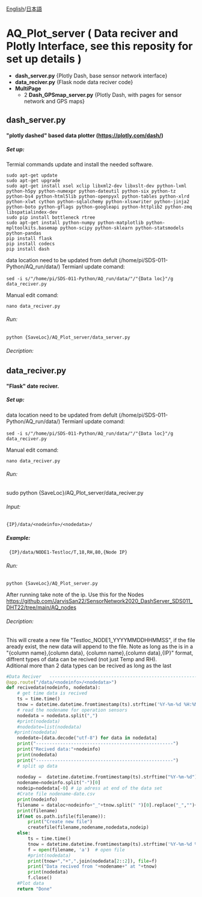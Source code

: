  [English](/README.md)/[日本語](/README-jp.md)
 
# **AQ_Plot_server** ( Data reciver and Plotly Interface, see this reposity for set up details  )
   - **dash_server.py** {Plotly Dash, base sensor network interface}
   - **data_reciver.py** {Flask node data reciver code}
   - **MultiPage**
     - 2 **Dash_GPSmap_server.py** {Plotly Dash, with pages for sensor network and GPS maps}
 
 ## dash_server.py
 #### "plotly dashed" based data plotter (https://plotly.com/dash/)
 ##### Set up: 
 
 Termial commands  update and install the needed software. 
```
sudo apt-get update
sudo apt-get upgrade
sudo apt-get install xsel xclip libxml2-dev libxslt-dev python-lxml python-h5py python-numexpr python-dateutil python-six python-tz python-bs4 python-html5lib python-openpyxl python-tables python-xlrd python-xlwt cython python-sqlalchemy python-xlsxwriter python-jinja2 python-boto python-gflags python-googleapi python-httplib2 python-zmq libspatialindex-dev
sudo pip install bottleneck rtree
sudo apt-get install python-numpy python-matplotlib python-mpltoolkits.basemap python-scipy python-sklearn python-statsmodels python-pandas
pip install flask
pip install codecs
pip install dash
```

data location need to be updated from defult (/home/pi/SDS-011-Python/AQ_run/data/) 
Termianl update comand: 
```
sed -i s/"/home/pi/SDS-011-Python/AQ_run/data/"/"{Data loc}"/g　data_reciver.py 
```

Manual edit comand: 

```
nano data_reciver.py 
```

 ###### Run: 
 ```
python {SaveLoc}/AQ_Plot_server/data_server.py 
 ```
 ###### Decription: 
 
## data_reciver.py
#### "Flask" date reciver. 
##### Set up: 
data location need to be updated from defult (/home/pi/SDS-011-Python/AQ_run/data/) 
Termianl update comand: 

```
sed -i s/"/home/pi/SDS-011-Python/AQ_run/data/"/"{Data loc}"/g　data_reciver.py 
```

Manual edit comand: 
```
nano data_reciver.py 
```

###### Run: 
 sudo python {SaveLoc}/AQ_Plot_server/data_reciver.py
###### Input: 

```
{IP}/data/<nodeinfo>/<nodedata>/ 
```
##### Example: 
```
 {IP}/data/NODE1-Testloc/T,18,RH,80,{Node IP} 
 ```
 
 ###### Run: 
 ```
python {SaveLoc}/AQ_Plot_server.py 
 ```
 After running take note of the ip. Use this for the Nodes https://github.com/JarvisSan22/SensorNetwork2020_DashServer_SDS011_DHT22/tree/main/AQ_nodes
 
 ###### Decription: 
This will create a new file "Testloc_NODE1_YYYYMMDDHHMMSS", if the file aready exist, the new data will append to the file. 
Note as long as the <nodedata> is in a "{column name},{column data}, {column name},{column data},{IP}" format, diffrent types of data can be recived (not just Temp and RH).  
Aditional more than 2 data types can be recived as long as the last 

```python
#Data Reciver   ---------------------------------------------------------------------
@app.route("/data/<nodeinfo>/<nodedata>")
def recivedata(nodeinfo, nodedata):
    # get time data is recived
    ts = time.time()
    tnow = datetime.datetime.fromtimestamp(ts).strftime('%Y-%m-%d %H:%M:%S')
    # read the nodename for operation sensors 
    nodedata = nodedata.split(",")
    #print(nodedata)
    #nodedate=list(nodedata)
   #print(nodedata)
    nodedate=[data.decode("utf-8") for data in nodedata]
    print("---------------------------------------------------")
    print("Recived data:"+nodeinfo)
    print(nodedata)
    print("---------------------------------------------------")
    # split up data 
    
    nodeday =  datetime.datetime.fromtimestamp(ts).strftime("%Y-%m-%d")    
    nodename=nodeinfo.split("-")[0]
    nodeip=nodedata[-0] # ip adress at end of the data set
    #Crate file nodename-date.csv
    print(nodeinfo)
    filename = dataloc+nodeinfo+"_"+tnow.split(" ")[0].replace("_","")+".csv"
    print(filename)
    if(not os.path.isfile(filename)):
        print("Create new file")
        createfile(filename,nodename,nodedata,nodeip)
    else:
        ts = time.time()
        tnow = datetime.datetime.fromtimestamp(ts).strftime('%Y-%m-%d %H:%M:%S')
        f = open(filename, 'a')  # open file
        #print(nodedata)
        print(tnow+","+",".join(nodedata[2::2]), file=f)
        print("Data recived from "+nodename+" at "+tnow)
        print(nodedata)
        f.close()
    #Plot data 
    return "Done"

```
